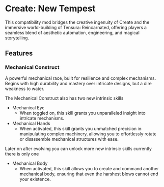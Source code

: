 # Create: New Tempest
This compatibility mod bridges the creative ingenuity of Create and the immersive world-building of Tensura: Reincarnated, offering players a seamless blend of aesthetic automation, engineering, and magical storytelling.

## Features
### Mechanical Construct 
A powerful mechanical race, built for resilience and complex mechanisms. Begins with high durability and mastery over intricate designs, but a dire weakness to water.

The Mechanical Construct also has two new intrinsic skills
- Mechanical Eye
  - When toggled on, this skill grants you unparalleled insight into intricate mechanisms.
- Mechanical Hands
  - When activated, this skill grants you unmatched precision in manipulating complex machinery, allowing you to effortlessly rotate or disassemble mechanical structures with ease.

Later on after evolving you can unlock more new intrinsic skills currently there is only one
- Mechanical Body
  - When activated, this skill allows you to create and command another mechanical body, ensuring that even the harshest blows cannot end your existence.
